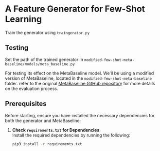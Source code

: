 # A Feature Generator for Few-Shot Learning

Train the generator using `traingerator.py` 

## Testing 
Set the path of the trained generator in `modified-few-shot-meta-baseline/models/meta_baseline.py`

For testing its effect on the MetaBaseline model. We'll be using a modified version of MetaBaseline, located in the `modified-few-shot-meta-baseline` folder.  refer to the original [MetaBaseline GitHub repository](https://github.com/yinboc/few-shot-meta-baseline) for more details on the evaluation process.

## Prerequisites

Before starting, ensure you have installed the necessary dependencies for both the generator and MetaBaseline:

1. **Check `requirements.txt` for Dependencies**:  
   Install the required dependencies by running the following:

   ```bash
   pip3 install -r requirements.txt
